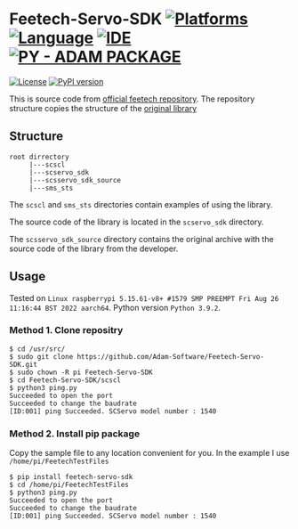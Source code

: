 # Feetech-Servo-SDK [![Platforms](https://img.shields.io/badge/Raspberry%20Pi-A22846?style=for-the-badge&logo=Raspberry%20Pi&logoColor=white)](https://img.shields.io/badge/Raspberry%20Pi-A22846?style=for-the-badge&logo=Raspberry%20Pi&logoColor=white) [![Language](https://img.shields.io/badge/Python-3776AB?style=for-the-badge&logo=python&logoColor=white)](https://img.shields.io/badge/Python-3776AB?style=for-the-badge&logo=python&logoColor=white) [![IDE](https://img.shields.io/badge/PyCharm-000000.svg?&style=for-the-badge&logo=PyCharm&logoColor=white)](https://img.shields.io/badge/PyCharm-000000.svg?&style=for-the-badge&logo=PyCharm&logoColor=white) [![PY - ADAM PACKAGE](https://img.shields.io/badge/PY-ADAM_PACKAGE-red?style=for-the-badge&logo=Python&logoColor=green)](https://github.com/Adam-Software)


[![License](https://img.shields.io/github/license/Adam-Software/Feetech-Servo-SDK.svg)](https://img.shields.io/github/license/Adam-Software/Feetech-Servo-SDK.svg)
[![PyPI version](https://badge.fury.io/py/feetech-servo-sdk.svg)](https://badge.fury.io/py/feetech-servo-sdk) 


This is source code from [official feetech repository](https://gitee.com/ftservo/SCServoSDK).
The repository structure copies the structure of the [original library](https://gitee.com/ftservo/SCServoSDK/blob/master/SCServo_Python_220415.7z)

## Structure

```
root dirrectory
     |---scscl
     |---scservo_sdk 
     |---scsservo_sdk_source
     |---sms_sts
```
The `scscl` and `sms_sts` directories contain examples of using the library.

The source code of the library is located in the `scservo_sdk` directory.

The `scsservo_sdk_source` directory contains the original archive with the source code of the library from the developer.

## Usage

Tested on `Linux raspberrypi 5.15.61-v8+ #1579 SMP PREEMPT Fri Aug 26 11:16:44 BST 2022 aarch64`.
Python version `Python 3.9.2`.

### Method 1. Clone repositry

```
$ cd /usr/src/
$ sudo git clone https://github.com/Adam-Software/Feetech-Servo-SDK.git
$ sudo chown -R pi Feetech-Servo-SDK
$ cd Feetech-Servo-SDK/scscl
$ python3 ping.py
Succeeded to open the port
Succeeded to change the baudrate
[ID:001] ping Succeeded. SCServo model number : 1540
```

### Method 2. Install pip package

Copy the sample file to any location convenient for you. In the example I use `/home/pi/FeetechTestFiles`

```
$ pip install feetech-servo-sdk
$ cd /home/pi/FeetechTestFiles
$ python3 ping.py
Succeeded to open the port
Succeeded to change the baudrate
[ID:001] ping Succeeded. SCServo model number : 1540
```
